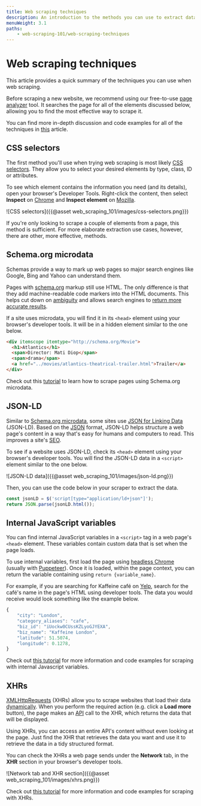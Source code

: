 ```yaml
---
title: Web scraping techniques
description: An introduction to the methods you can use to extract data from websites. Analyze web pages for hidden elements to find the most effective approach.
menuWeight: 3.1
paths:
    - web-scraping-101/web-scraping-techniques
---
```


# Web scraping techniques

This article provides a quick summary of the techniques you can use when web scraping.

Before scraping a new website, we recommend using our free-to-use [page analyzer](https://apify.com/page-analyzer) tool. It searches the page for all of the elements discussed below, allowing you to find the most effective way to scrape it.

You can find more in-depth discussion and code examples for all of the techniques in [this](https://blog.apify.com/web-scraping-in-2018-forget-html-use-xhrs-metadata-or-javascript-variables-8167f252439c) article.

## [](#css-selectors) CSS selectors

The first method you'll use when trying web scraping is most likely 
[CSS selectors](https://developer.mozilla.org/en-US/docs/Learn/CSS/Building_blocks/Selectors). They allow you to select your desired elements by type, class, ID or attributes. 

To see which element contains the information you need (and its details), open your browser's Developer Tools. Right-click the content, then select **Inspect** on [Chrome](https://developers.google.com/web/tools/chrome-devtools) and **Inspect element** on [Mozilla](https://developer.mozilla.org/en-US/docs/Tools).

![CSS selectors]({{@asset web_scraping_101/images/css-selectors.png}})

If you're only looking to scrape a couple of elements from a page, this method is sufficient. For more elaborate extraction use cases, however, there are other, more effective, methods.

## [](#schema-org-microdata) Schema.org microdata

Schemas provide a way to mark up web pages so major search engines like Google, Bing and Yahoo can understand them. 

Pages with [schema.org](https://schema.org) markup still use HTML. The only difference is that they add machine-readable code markers into the HTML documents. This helps cut down on [ambiguity](https://schema.org/docs/gs.html) and allows search engines to [return more accurate results](https://moz.com/learn/seo/what-is-seo).

If a site uses microdata, you will find it in its `<head>` element using your browser's developer tools. It will be in a hidden element similar to the one below.

```html
<div itemscope itemtype="http://schema.org/Movie">
  <h1>Atlantics</h1>
  <span>Director: Mati Diop</span>
  <span>drama</span>
  <a href="../movies/atlantics-theatrical-trailer.html">Trailer</a>
</div>
```

Check out this [tutorial](https://help.apify.com/en/articles/1444245-scraping-data-from-websites-using-schema-org-microdata) to learn how to scrape pages using Schema.org microdata.

## [](#json-ld) JSON-LD

Similar to [Schema.org microdata](#schema-org-microdata), some sites use [JSON for Linking Data](https://json-ld.org/) (JSON-LD). Based on the [JSON](https://www.json.org/json-en.html) format, JSON-LD helps structure a web page's content in a way that's easy for humans and computers to read. This improves a site's [SEO](https://moz.com/learn/seo/what-is-seo).

To see if a website uses JSON-LD, check its `<head>` element using your browser's developer tools. You will find the JSON-LD data in a `<script>` element similar to the one below.

![JSON-LD data]({{@asset web_scraping_101/images/json-ld.png}})

Then, you can use the code below in your scraper to extract the data.

```js
const jsonLD = $('script[type="application/ld+json"]');
return JSON.parse(jsonLD.html());
```

## [](#internal-javascript-variables) Internal JavaScript variables

You can find internal JavaScript variables in a `<script>` tag in a web page's `<head>` element. These variables contain custom data that is set when the page loads.

To use internal variables, first load the page using [headless Chrome](https://developers.google.com/web/updates/2017/04/headless-chrome) (usually with [Puppeteer](https://github.com/GoogleChrome/puppeteer)). Once it is loaded, within the page context, you can return the variable containing using `return {variable_name}`.

For example, if you are searching for Kaffeine café on [Yelp](https://www.yelp.co.uk/search?find_desc=kaffeine&find_loc=London), search for the café's name in the page's HTML using developer tools. The data you would receive would look something like the example below.

```js
{
    "city": "London",
    "category_aliases": "cafe",
    "biz_id": "iUockw0CUssKZLyoGJYEXA",
    "biz_name": "Kaffeine London",
    "latitude": 51.5074,
    "longitude": 0.1278,
}
```

Check out [this tutorial](https://blog.apify.com/web-scraping-in-2018-forget-html-use-xhrs-metadata-or-javascript-variables-8167f252439c) for more information and code examples for scraping with internal Javascript variables.

## [](#xhrs) XHRs

[XMLHttpRequests](https://developer.mozilla.org/en-US/docs/Web/API/XMLHttpRequest) (XHRs) allow you to scrape websites that load their data [dynamically](https://en.wikipedia.org/wiki/Dynamic_web_page#Client-side_scripting). When you perform the required action (e.g. click a **Load more** button), the page makes an [API](https://www.freecodecamp.org/news/what-is-an-api-in-english-please-b880a3214a82/) call to the XHR, which returns the data that will be displayed.

Using XHRs, you can access an entire API's content without even looking at the page. Just find the XHR that retrieves the data you want and use it to retrieve the data in a tidy structured format.

You can check the XHRs a web page sends under the **Network** tab, in the **XHR** section in your browser's developer tools. 

![Network tab and XHR section]({{@asset web_scraping_101/images/xhrs.png}})

Check out [this tutorial](https://blog.apify.com/web-scraping-in-2018-forget-html-use-xhrs-metadata-or-javascript-variables-8167f252439c) for more information and code examples for scraping with XHRs.

